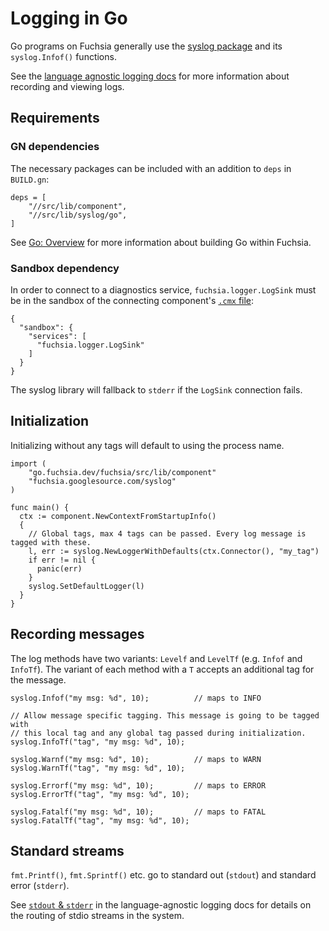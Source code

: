 # Logging in Go

Go programs on Fuchsia generally use the [syslog package] and its `syslog.Infof()` functions.

See the [language agnostic logging docs](/docs/development/logs/concepts.md) for more information
about recording and viewing logs.

## Requirements

### GN dependencies

The necessary packages can be included with an addition to `deps` in `BUILD.gn`:

```
deps = [
    "//src/lib/component",
    "//src/lib/syslog/go",
]
```

See [Go: Overview][go-dev] for more information about building Go within Fuchsia.

### Sandbox dependency

In order to connect to a diagnostics service, `fuchsia.logger.LogSink` must be in the sandbox
of the connecting component's [`.cmx` file]:

```
{
  "sandbox": {
    "services": [
      "fuchsia.logger.LogSink"
    ]
  }
}
```

The syslog library will fallback to `stderr` if the `LogSink` connection fails.

## Initialization

Initializing without any tags will default to using the process name.

```golang
import (
    "go.fuchsia.dev/fuchsia/src/lib/component"
    "fuchsia.googlesource.com/syslog"
)

func main() {
  ctx := component.NewContextFromStartupInfo()
  {
    // Global tags, max 4 tags can be passed. Every log message is tagged with these.
    l, err := syslog.NewLoggerWithDefaults(ctx.Connector(), "my_tag")
    if err != nil {
      panic(err)
    }
    syslog.SetDefaultLogger(l)
  }
}
```

## Recording messages

The log methods have two variants: `Levelf` and `LevelTf` (e.g. `Infof` and `InfoTf`). The variant
of each method with a `T` accepts an additional tag for the message.

```golang
syslog.Infof("my msg: %d", 10);          // maps to INFO

// Allow message specific tagging. This message is going to be tagged with
// this local tag and any global tag passed during initialization.
syslog.InfoTf("tag", "my msg: %d", 10);

syslog.Warnf("my msg: %d", 10);          // maps to WARN
syslog.WarnTf("tag", "my msg: %d", 10);

syslog.Errorf("my msg: %d", 10);         // maps to ERROR
syslog.ErrorTf("tag", "my msg: %d", 10);

syslog.Fatalf("my msg: %d", 10);         // maps to FATAL
syslog.FatalTf("tag", "my msg: %d", 10);
```

## Standard streams

`fmt.Printf()`, `fmt.Sprintf()` etc. go to standard out (`stdout`) and standard error (`stderr`).

See [`stdout` & `stderr`] in the language-agnostic logging docs for details on the routing of stdio
streams in the system.

[syslog package]: /src/lib/syslog/go
[`.cmx` file]: /docs/concepts/storage/component_manifest.md
[go-dev]: /docs/development/languages/go/README.md
[`stdout` & `stderr`]: /docs/development/logs/recording.md#stdout-stderr
